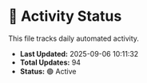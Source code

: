 # 🤖 Activity Status

This file tracks daily automated activity.

- **Last Updated:** 2025-09-06 10:11:32
- **Total Updates:** 94
- **Status:** 🟢 Active
